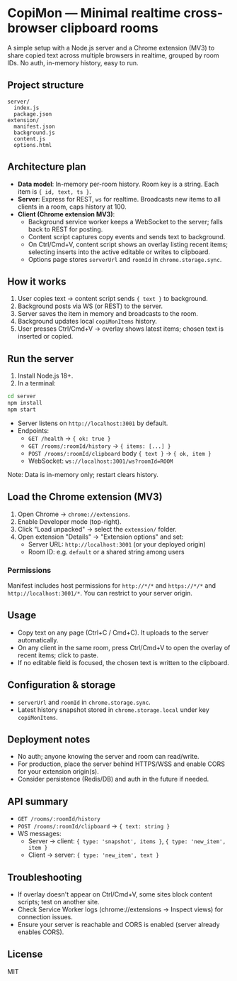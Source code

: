 # CopiMon — Minimal realtime cross-browser clipboard rooms

A simple setup with a Node.js server and a Chrome extension (MV3) to share copied text across multiple browsers in realtime, grouped by room IDs. No auth, in-memory history, easy to run.

## Project structure

```
server/
  index.js
  package.json
extension/
  manifest.json
  background.js
  content.js
  options.html
```

## Architecture plan

- **Data model**: In-memory per-room history. Room key is a string. Each item is `{ id, text, ts }`.
- **Server**: Express for REST, `ws` for realtime. Broadcasts new items to all clients in a room, caps history at 100.
- **Client (Chrome extension MV3)**:
  - Background service worker keeps a WebSocket to the server; falls back to REST for posting.
  - Content script captures copy events and sends text to background.
  - On Ctrl/Cmd+V, content script shows an overlay listing recent items; selecting inserts into the active editable or writes to clipboard.
  - Options page stores `serverUrl` and `roomId` in `chrome.storage.sync`.

## How it works

1. User copies text → content script sends `{ text }` to background.
2. Background posts via WS (or REST) to the server.
3. Server saves the item in memory and broadcasts to the room.
4. Background updates local `copiMonItems` history.
5. User presses Ctrl/Cmd+V → overlay shows latest items; chosen text is inserted or copied.

## Run the server

1. Install Node.js 18+.
2. In a terminal:
```bash
cd server
npm install
npm start
```
- Server listens on `http://localhost:3001` by default.
- Endpoints:
  - `GET /health` → `{ ok: true }`
  - `GET /rooms/:roomId/history` → `{ items: [...] }`
  - `POST /rooms/:roomId/clipboard` body `{ text }` → `{ ok, item }`
  - WebSocket: `ws://localhost:3001/ws?roomId=ROOM`

Note: Data is in-memory only; restart clears history.

## Load the Chrome extension (MV3)

1. Open Chrome → `chrome://extensions`.
2. Enable Developer mode (top-right).
3. Click "Load unpacked" → select the `extension/` folder.
4. Open extension "Details" → "Extension options" and set:
   - Server URL: `http://localhost:3001` (or your deployed origin)
   - Room ID: e.g. `default` or a shared string among users

### Permissions

Manifest includes host permissions for `http://*/*` and `https://*/*` and `http://localhost:3001/*`. You can restrict to your server origin.

## Usage

- Copy text on any page (Ctrl+C / Cmd+C). It uploads to the server automatically.
- On any client in the same room, press Ctrl/Cmd+V to open the overlay of recent items; click to paste.
- If no editable field is focused, the chosen text is written to the clipboard.

## Configuration & storage

- `serverUrl` and `roomId` in `chrome.storage.sync`.
- Latest history snapshot stored in `chrome.storage.local` under key `copiMonItems`.

## Deployment notes

- No auth; anyone knowing the server and room can read/write.
- For production, place the server behind HTTPS/WSS and enable CORS for your extension origin(s).
- Consider persistence (Redis/DB) and auth in the future if needed.

## API summary

- `GET /rooms/:roomId/history`
- `POST /rooms/:roomId/clipboard` → `{ text: string }`
- WS messages:
  - Server → client: `{ type: 'snapshot', items }`, `{ type: 'new_item', item }`
  - Client → server: `{ type: 'new_item', text }`

## Troubleshooting

- If overlay doesn't appear on Ctrl/Cmd+V, some sites block content scripts; test on another site.
- Check Service Worker logs (chrome://extensions → Inspect views) for connection issues.
- Ensure your server is reachable and CORS is enabled (server already enables CORS).

## License

MIT
